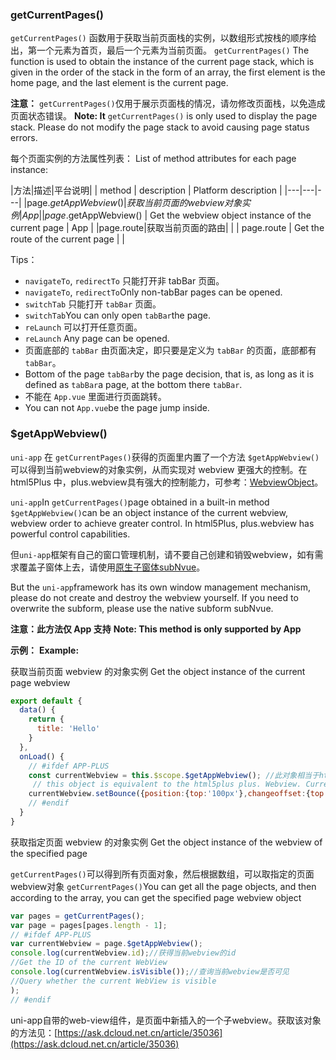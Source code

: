 
### getCurrentPages()

```getCurrentPages()``` 函数用于获取当前页面栈的实例，以数组形式按栈的顺序给出，第一个元素为首页，最后一个元素为当前页面。
`getCurrentPages()` The function is used to obtain the instance of the current page stack, which is given in the order of the stack in the form of an array, the first element is the home page, and the last element is the current page.

**注意：** ``getCurrentPages()``仅用于展示页面栈的情况，请勿修改页面栈，以免造成页面状态错误。
**Note: It** `getCurrentPages()` is only used to display the page stack. Please do not modify the page stack to avoid causing page status errors.

每个页面实例的方法属性列表：
List of method attributes for each page instance:

|方法|描述|平台说明|
| method   | description    | Platform description |
|---|---|---|
|page.$getAppWebview()|获取当前页面的webview对象实例|App|
| page.$getAppWebview() | Get the webview object instance of the current page | App            |
|page.route|获取当前页面的路由|&nbsp;|
| page.route            | Get the route of the current page                   |                |

Tips：
* ``navigateTo``, ``redirectTo`` 只能打开非 tabBar 页面。
* `navigateTo`, `redirectTo`Only non-tabBar pages can be opened.
* ``switchTab`` 只能打开 ``tabBar`` 页面。
* `switchTab`You can only open `tabBar`the page.
* ``reLaunch`` 可以打开任意页面。
* `reLaunch` Any page can be opened.
* 页面底部的 ``tabBar`` 由页面决定，即只要是定义为 ``tabBar`` 的页面，底部都有 ``tabBar``。
* Bottom of the page `tabBar`by the page decision, that is, as long as it is defined as `tabBar`a page, at the bottom there `tabBar`.
* 不能在 ```App.vue``` 里面进行页面跳转。
* You can not `App.vue`be the page jump inside.

### $getAppWebview()

```uni-app``` 在 ```getCurrentPages()```获得的页面里内置了一个方法 ```$getAppWebview()``` 可以得到当前webview的对象实例，从而实现对 webview 更强大的控制。在 html5Plus 中，plus.webview具有强大的控制能力，可参考：[WebviewObject](http://www.html5plus.org/doc/zh_cn/webview.html#plus.webview.WebviewObject)。

`uni-app`In `getCurrentPages()`page obtained in a built-in method `$getAppWebview()`can be an object instance of the current webview, webview order to achieve greater control. In html5Plus, plus.webview has powerful control capabilities.

但`uni-app`框架有自己的窗口管理机制，请不要自己创建和销毁webview，如有需求覆盖子窗体上去，请使用[原生子窗体subNvue](/api/window/subNVues)。

But the `uni-app`framework has its own window management mechanism, please do not create and destroy the webview yourself. If you need to overwrite the subform, please use the native subform subNvue.

**注意：此方法仅 App 支持**
**Note: This method is only supported by App**

**示例：**
**Example:**

获取当前页面 webview 的对象实例
Get the object instance of the current page webview
```javascript
export default {
  data() {
    return {
      title: 'Hello'
    }
  },
  onLoad() {
    // #ifdef APP-PLUS
    const currentWebview = this.$scope.$getAppWebview(); //此对象相当于html5plus里的plus.webview.currentWebview()。在uni-app里vue页面直接使用plus.webview.currentWebview()无效，非v3编译模式使用this.$mp.page.$getAppWebview()
	 // this object is equivalent to the html5plus plus. Webview. CurrentWebview (). In uni - app directly using the vue page plus. Webview. CurrentWebview () is invalid, the v3 compilation mode using this. $mp. Page $getAppWebview ()
    currentWebview.setBounce({position:{top:'100px'},changeoffset:{top:'0px'}}); //动态重设bounce效果
    // #endif
  }
}
```

获取指定页面 webview 的对象实例
Get the object instance of the webview of the specified page

`getCurrentPages()`可以得到所有页面对象，然后根据数组，可以取指定的页面webview对象
`getCurrentPages()`You can get all the page objects, and then according to the array, you can get the specified page webview object

```javascript
var pages = getCurrentPages();
var page = pages[pages.length - 1];
// #ifdef APP-PLUS
var currentWebview = page.$getAppWebview();
console.log(currentWebview.id);//获得当前webview的id
//Get the ID of the current WebView
console.log(currentWebview.isVisible());//查询当前webview是否可见
//Query whether the current WebView is visible
);
// #endif
```

uni-app自带的web-view组件，是页面中新插入的一个子webview。获取该对象的方法见：[https://ask.dcloud.net.cn/article/35036](https://ask.dcloud.net.cn/article/35036)
